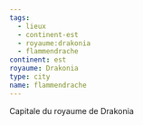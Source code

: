 ```yaml
---
tags:
  - lieux
  - continent-est
  - royaume:drakonia
  - flammendrache
continent: est
royaume: Drakonia
type: city
name: flammendrache
---
```


Capitale du royaume de Drakonia